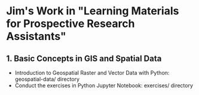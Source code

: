 # Jim's Work in "Learning Materials for Prospective Research Assistants"

## 1. Basic Concepts in GIS and Spatial Data
- Introduction to Geospatial Raster and Vector Data with Python: geospatial-data/ directory
- Conduct the exercises in Python Jupyter Notebook: exercises/ directory
